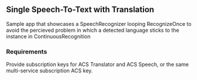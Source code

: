 ## Single Speech-To-Text with Translation
Sample app that showcases a SpeechRecognizer looping RecognizeOnce to avoid the percieved problem in which a detected language sticks to the instance in ContinuousRecognition

### Requirements
Provide subscription keys for ACS Translator and ACS Speech, or the same multi-service subscription ACS key. 
